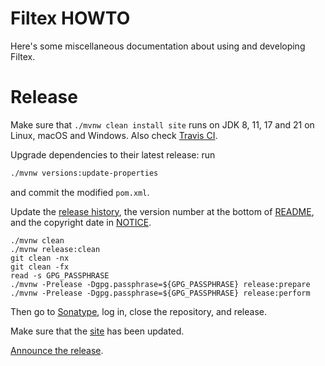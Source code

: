 # Filtex HOWTO

Here's some miscellaneous documentation about using and developing Filtex.

# Release

Make sure that `./mvnw clean install site` runs on JDK 8, 11, 17 and 21
on Linux, macOS and Windows.
Also check [Travis CI](https://travis-ci.org/julianhyde/filtex).

Upgrade dependencies to their latest release: run
```bash
./mvnw versions:update-properties
```
and commit the modified `pom.xml`.

Update the [release history](HISTORY.md),
the version number at the bottom of [README](README.md),
and the copyright date in [NOTICE](NOTICE).

```
./mvnw clean
./mvnw release:clean
git clean -nx
git clean -fx
read -s GPG_PASSPHRASE
./mvnw -Prelease -Dgpg.passphrase=${GPG_PASSPHRASE} release:prepare
./mvnw -Prelease -Dgpg.passphrase=${GPG_PASSPHRASE} release:perform
```

Then go to [Sonatype](https://oss.sonatype.org/#stagingRepositories),
log in, close the repository, and release.

Make sure that the [site](http://www.hydromatic.net/filtex/) has been updated.

[Announce the release](https://twitter.com/julianhyde/status/622842100736856064).
